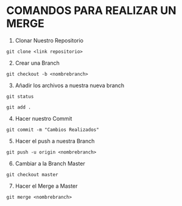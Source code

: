 # COMANDOS PARA REALIZAR UN MERGE

1. Clonar Nuestro Repositorio
```
git clone <link repositorio>
```
2. Crear una Branch 
```
git checkout -b <nombrebranch>
```

3. Añadir los archivos a nuestra nueva branch
```
git status
```

```
git add .
```

4. Hacer nuestro Commit

```
git commit -m "Cambios Realizados"
```

5. Hacer el push a nuestra Branch
```
git push -u origin <nombrebranch>
```

6. Cambiar a la Branch Master
```
git checkout master
```

7. Hacer el Merge a Master
```
git merge <nombrebranch>
```
